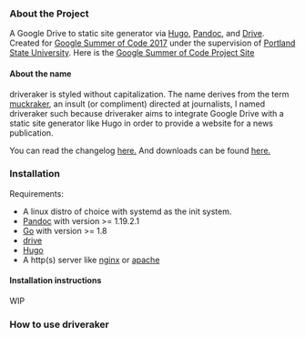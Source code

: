 ### About the Project

A Google Drive to static site generator via [Hugo](https://gohugo.io/), [Pandoc](https://github.com/jgm/pandoc), and [Drive](https://github.com/odeke-em/drive). Created for [Google Summer of Code 2017](https://developers.google.com/open-source/gsoc/) under the supervision of [Portland State University](http://wiki.cs.pdx.edu/psu-gsoc/index.html). Here is the [Google Summer of Code Project Site](https://summerofcode.withgoogle.com/projects/#5859356254928896)

#### About the name

driveraker is styled without capitalization. The name derives from the term [muckraker](https://en.wikipedia.org/wiki/Muckraker), an insult (or compliment) directed at journalists, I named driveraker such because driveraker aims to integrate Google Drive with a static site generator like Hugo in order to provide a website for a news publication.

You can read the changelog [here.](https://gatlinnewhouse.github.io/driveraker/changelog) And downloads can be found [here.](https://github.com/gatlinnewhouse/driveraker/releases/tag/v0.1-alpha)

### Installation

Requirements:

* A linux distro of choice with systemd as the init system.
* [Pandoc](https://github.com/jgm/pandoc) with version >= 1.19.2.1
* [Go](https://golang.org/doc/install) with version >= 1.8
* [drive](https://github.com/odeke-em/drive)
* [Hugo](https://github.com/spf13/hugo)
* A http(s) server like [nginx](https://nginx.org/) or [apache](https://httpd.apache.org/)

#### Installation instructions

WIP

### How to use driveraker
